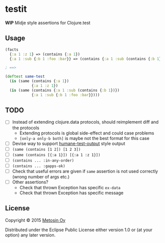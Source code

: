 # testit

**WIP** Midje style assertions for Clojure.test

## Usage

```clj
(facts
  {:a 1 :z 1} => (contains {:a 1})
  {:a 1 :sub {:b 1 :foo :bar}} => (contains {:a 1 :sub (contains {:b 1})}))

; ==>

(deftest same-test
  (is (same (contains {:a 1})
            {:a 1 :z 1})
  (is (same (contains {:a 1 :sub (contains {:b 1})})
            {:a 1 :sub {:b 1 :foo :bar}})))
```

## TODO

- [ ] Instead of extending clojure.data protocols, should reimplement diff and the protocols
  - Extending protocols is global side-effect and could case problems
  - `[only-a only-b both]` is maybe not the best format for this case
- [ ] Devise way to support [humane-test-output](https://github.com/pjstadig/humane-test-output)
  style output
- [ ] `(same (contains [1 2]) [1 2 3])`
- [ ] `(same (contains [{:a 1}]) [{:a 1 :z 1}])`
- [ ] `(contains ... :in-any-order)`
- [ ] `(contains ... :gapps-ok)`
- [ ] Check that useful errors are given if `same` assertion is not used correctly (wrong number of args etc.)
- [ ] Other assertions?
  - Check that thrown Exception has specific `ex-data`
  - Check that thrown Exception has specific message

## License

Copyright © 2015 [Metosin Oy](http://metosin.fi)

Distributed under the Eclipse Public License either version 1.0 or (at
your option) any later version.
